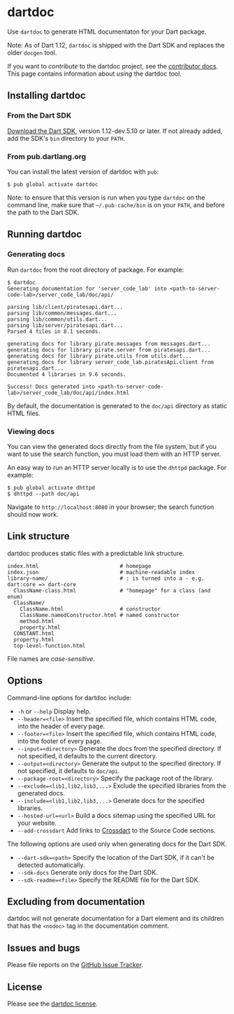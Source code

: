 # dartdoc

Use `dartdoc` to generate HTML documentaton for your Dart package.

Note: As of Dart 1.12, `dartdoc` is shipped with the Dart SDK and replaces the
older `docgen` tool.

If you want to _contribute_ to the dartdoc project, see the
[contributor docs][]. This page contains information about _using_ the dartdoc
tool.

## Installing dartdoc

### From the Dart SDK

[Download the Dart SDK](https://www.dartlang.org/downloads/), version
1.12-dev.5.10 or later. If not already added, add the SDK's `bin` directory to
your `PATH`.

### From pub.dartlang.org

You can install the latest version of dartdoc with `pub`:

    $ pub global activate dartdoc

Note: to ensure that this version is run when you type `dartdoc` on the command
line, make sure that `~/.pub-cache/bin` is on your `PATH`, and before the path
to the Dart SDK.

## Running dartdoc

### Generating docs

Run `dartdoc` from the root directory of package.  For example:

```
$ dartdoc
Generating documentation for 'server_code_lab' into <path-to-server-code-lab>/server_code_lab/doc/api/

parsing lib/client/piratesapi.dart...
parsing lib/common/messages.dart...
parsing lib/common/utils.dart...
parsing lib/server/piratesapi.dart...
Parsed 4 files in 8.1 seconds.

generating docs for library pirate.messages from messages.dart...
generating docs for library pirate.server from piratesapi.dart...
generating docs for library pirate.utils from utils.dart...
generating docs for library server_code_lab.piratesApi.client from piratesapi.dart...
Documented 4 libraries in 9.6 seconds.

Success! Docs generated into <path-to-server-code-lab>/server_code_lab/doc/api/index.html
```

By default, the documentation is generated to the `doc/api` directory as static
HTML files.

### Viewing docs

You can view the generated docs directly from the file system, but if you want
to use the search function, you must load them with an HTTP server.

An easy way to run an HTTP server locally is to use the `dhttpd` package. For
example:

```
$ pub global activate dhttpd
$ dhttpd --path doc/api
```

Navigate to `http://localhost:8080` in your browser; the search function should
now work.

## Link structure

dartdoc produces static files with a predictable link structure.

```
index.html                          # homepage
index.json                          # machine-readable index
library-name/                       # : is turned into a - e.g. dart:core => dart-core
  ClassName-class.html              # "homepage" for a class (and enum)
  ClassName/
    ClassName.html                  # constructor
    ClassName.namedConstructor.html # named constructor
    method.html
    property.html
  CONSTANT.html
  property.html
  top-level-function.html
```

File names are _case-sensitive_.

## Options

Command-line options for dartdoc include:

- `-h` or `--help` Display help.
- `--header=<file>` Insert the specified file, which contains HTML code, into
  the header of every page.
- `--footer=<file>` Insert the specified file, which contains HTML code, into
  the footer of every page.
- `--input=<directory>` Generate the docs from the specified directory. If not
  specified, it defaults to the current directory.
- `--output=<directory>` Generate the output to the specified directory. If not
  specified, it defaults to `doc/api`.
- `--package-root=<directory>` Specify the package root of the library.
- `--exclude=<lib1,lib2,lib3,...>` Exclude the specified libraries from the
  generated docs.
- `--include=<lib1,lib2,lib3,...>` Generate docs for the specified libraries.
- `--hosted-url=<url>` Build a docs sitemap using the specified URL for your
  website.
- `--add-crossdart` Add links to [Crossdart](//crossdart.info) to the
  Source Code sections.

The following options are used only when generating docs for the Dart SDK.

- `--dart-sdk=<path>` Specify the location of the Dart SDK, if it can't be
  detected automatically.
- `--sdk-docs` Generate only docs for the Dart SDK.
- `--sdk-readme=<file>` Specify the README file for the Dart SDK.

## Excluding from documentation

dartdoc will not generate documentation for a Dart element and its children that has
the `<nodoc>` tag in the documentation comment.

## Issues and bugs

Please file reports on the [GitHub Issue Tracker][].

## License

Please see the [dartdoc license][].

[GitHub Issue Tracker]: https://github.com/dart-lang/dartdoc/issues
[contributor docs]: https://github.com/dart-lang/dartdoc/blob/master/CONTRIBUTING.md
[dartdoc license]: https://github.com/dart-lang/dartdoc/blob/master/LICENSE
